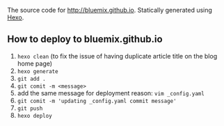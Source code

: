 The source code for http://bluemix.github.io. Statically generated using [Hexo](http://hexo.io).


## How to deploy to bluemix.github.io
1) `hexo clean` (to fix the issue of having duplicate article title on the blog home page)
2) `hexo generate`
3) `git add .`
4) `git comit -m <message>`
5) add the same message for deployment reason:
   `vim _config.yaml`
6) `git comit -m 'updating _config.yaml commit message'`
7) `git push`
8) `hexo deploy`
